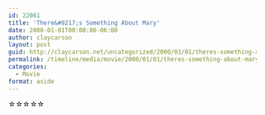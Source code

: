 ```yaml
---
id: 22061
title: 'There&#8217;s Something About Mary'
date: 2000-01-01T00:00:00-06:00
author: claycarson
layout: post
guid: http://claycarson.net/uncategorized/2000/01/01/theres-something-about-mary/
permalink: /timeline/media/movie/2000/01/01/theres-something-about-mary/
categories:
  - Movie
format: aside
---
```

<div class="media-details"></div>

<div class="media-creator"></div>

<div class="media-rating">☆☆☆☆☆</div>